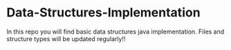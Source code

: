 # Data-Structures-Implementation

In this repo you will find basic data structures java implementation. Files and structure types will be updated regularly!!
